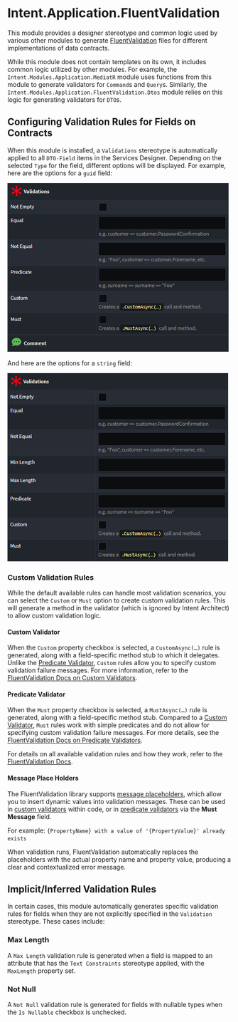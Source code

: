 # Intent.Application.FluentValidation

This module provides a designer stereotype and common logic used by various other modules to generate [FluentValidation](https://fluentvalidation.net/) files for different implementations of data contracts.

While this module does not contain templates on its own, it includes common logic utilized by other modules. For example, the `Intent.Modules.Application.MediatR` module uses functions from this module to generate validators for `Command`s and `Query`s. Similarly, the `Intent.Modules.Application.FluentValidation.Dtos` module relies on this logic for generating validators for `DTO`s.

## Configuring Validation Rules for Fields on Contracts

When this module is installed, a `Validations` stereotype is automatically applied to all `DTO-Field` items in the Services Designer. Depending on the selected `Type` for the field, different options will be displayed. For example, here are the options for a `guid` field:

![guid options](images/options-guid.png)

And here are the options for a `string` field:

![string options](images/options-string.png)

### Custom Validation Rules

While the default available rules can handle most validation scenarios, you can select the `Custom` or `Must` option to create custom validation rules. This will generate a method in the validator (which is ignored by Intent Architect) to allow custom validation logic.

#### Custom Validator

When the `Custom` property checkbox is selected, a `CustomAsync(…)` rule is generated, along with a field-specific method stub to which it delegates. Unlike the [Predicate Validator](#predicate-validator), `Custom` rules allow you to specify custom validation failure messages. For more information, refer to the [FluentValidation Docs on Custom Validators](https://docs.fluentvalidation.net/en/latest/custom-validators.html#writing-a-custom-validator).

#### Predicate Validator

When the `Must` property checkbox is selected, a `MustAsync(…)` rule is generated, along with a field-specific method stub. Compared to a [Custom Validator](#custom-validator), `Must` rules work with simple predicates and do not allow for specifying custom validation failure messages. For more details, see the [FluentValidation Docs on Predicate Validators](https://docs.fluentvalidation.net/en/latest/custom-validators.html#predicate-validator).

For details on all available validation rules and how they work, refer to the [FluentValidation Docs](https://docs.fluentvalidation.net/en/latest/built-in-validators.html).

#### Message Place Holders

The FluentValidation library supports [message placeholders](https://docs.fluentvalidation.net/en/latest/configuring.html#placeholders), which allow you to insert dynamic values into validation messages. These can be used in [custom validators](#custom-validator) within code, or in [predicate validators](#predicate-validator) via the **Must Message** field.

For example: `{PropertyName} with a value of '{PropertyValue}' already exists`

When validation runs, FluentValidation automatically replaces the placeholders with the actual property name and property value, producing a clear and contextualized error message.

## Implicit/Inferred Validation Rules

In certain cases, this module automatically generates specific validation rules for fields when they are not explicitly specified in the `Validation` stereotype. These cases include:

### Max Length

A `Max Length` validation rule is generated when a field is mapped to an attribute that has the `Text Constraints` stereotype applied, with the `MaxLength` property set.

### Not Null

A `Not Null` validation rule is generated for fields with nullable types when the `Is Nullable` checkbox is unchecked.
